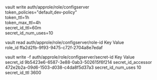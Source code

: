 vault write auth/approle/role/configserver \
    token_policies="default,dev-policy" \
    token_ttl=1h \
    token_max_ttl=4h \
    secret_id_ttl=60m \
    secret_id_num_uses=10

vault read auth/approle/role/configserver/role-id
Key     Value                               
role_id ffa2d2fb-9f93-9475-c72f-2704a8e7edaf


vault write -f auth/approle/role/configserver/secret-id
Key                Value                               
secret_id          9b5423e6-6587-3e88-0ab3-502615f6f214
secret_id_accessor 472e2b2a-09d6-1503-d038-c4da8f5d37a3
secret_id_num_uses 10                                  
secret_id_ttl      3600                                

